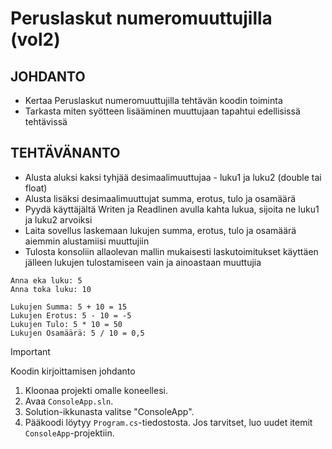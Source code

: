 # Peruslaskut numeromuuttujilla (vol2)

## JOHDANTO
- Kertaa Peruslaskut numeromuuttujilla tehtävän koodin toiminta
- Tarkasta miten syötteen lisääminen muuttujaan tapahtui edellisissä tehtävissä
## TEHTÄVÄNANTO
- Alusta aluksi kaksi tyhjää desimaalimuuttujaa - luku1 ja luku2 (double tai float)
- Alusta lisäksi desimaalimuuttujat summa, erotus, tulo ja osamäärä
- Pyydä käyttäjältä Writen ja Readlinen avulla kahta lukua, sijoita ne luku1 ja luku2 arvoiksi
- Laita sovellus laskemaan lukujen summa, erotus, tulo ja osamäärä aiemmin alustamiisi muuttujiin
- Tulosta konsoliin allaolevan mallin mukaisesti laskutoimitukset käyttäen jälleen lukujen tulostamiseen vain ja ainoastaan muuttujia


  
```
Anna eka luku: 5
Anna toka luku: 10

Lukujen Summa: 5 + 10 = 15
Lukujen Erotus: 5 - 10 = -5
Lukujen Tulo: 5 * 10 = 50
Lukujen Osamäärä: 5 / 10 = 0,5
```

> [!IMPORTANT]
> Koodin kirjoittamisen johdanto
1. Kloonaa projekti omalle koneellesi.
2. Avaa `ConsoleApp.sln`.
3. Solution-ikkunasta valitse "ConsoleApp".
4. Pääkoodi löytyy `Program.cs`-tiedostosta. Jos tarvitset, luo uudet itemit `ConsoleApp`-projektiin.
